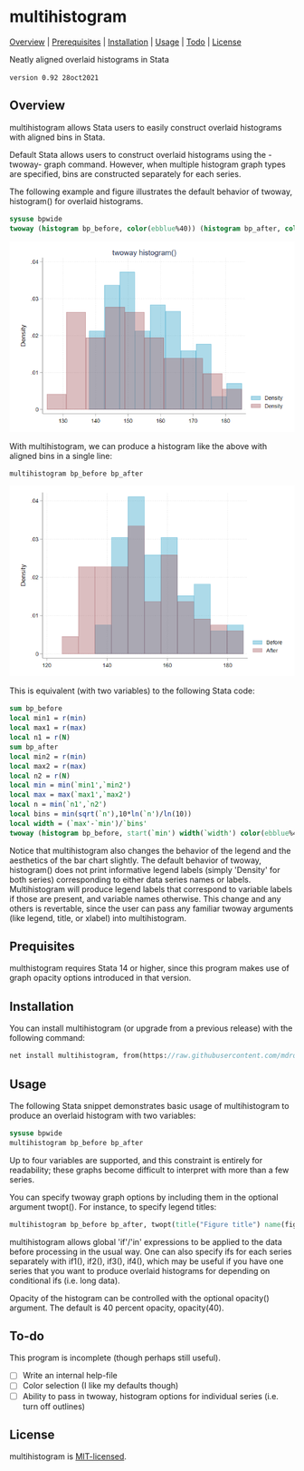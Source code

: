 
multihistogram
=================================

[Overview](#overview)
| [Prerequisites](#prerequisites)
| [Installation](#installation)
| [Usage](#usage)
| [Todo](#todo)
| [License](#license)

Neatly aligned overlaid histograms in Stata

`version 0.92 28oct2021`


Overview
---------------------------------

multihistogram allows Stata users to easily construct overlaid histograms with aligned bins in Stata.

Default Stata allows users to construct overlaid histograms using the -twoway- graph command. However, when multiple histogram graph types are specified, bins are constructed separately for each series.

The following example and figure illustrates the default behavior of twoway, histogram() for overlaid histograms.
```stata
sysuse bpwide
twoway (histogram bp_before, color(ebblue%40)) (histogram bp_after, color(maroon%40))
```
![Figure 1: twoway histogram](figs/fig1.png)

With multihistogram, we can produce a histogram like the above with aligned bins in a single line:
```stata
multihistogram bp_before bp_after
```
![Figure 2: multihistogram](figs/fig2.png)

This is equivalent (with two variables) to the following Stata code:
```stata
sum bp_before
local min1 = r(min)
local max1 = r(max)
local n1 = r(N)
sum bp_after
local min2 = r(min)
local max2 = r(max)
local n2 = r(N)
local min = min(`min1',`min2')
local max = max(`max1',`max2')
local n = min(`n1',`n2')
local bins = min(sqrt(`n'),10*ln(`n')/ln(10))
local width = (`max'-`min')/`bins'
twoway (histogram bp_before, start(`min') width(`width') color(ebblue%40)) (histogram bp_after, start(`min') width(`width') color(maroon%40)), legend(order(1 "Before" 2 "After"))
```

Notice that multihistogram also changes the behavior of the legend and the aesthetics of the bar chart slightly. The default behavior of twoway, histogram() does not print informative legend labels (simply 'Density' for both series) corresponding to either data series names or labels. Multihistogram will produce legend labels that correspond to variable labels if those are present, and variable names otherwise. This change and any others is revertable, since the user can pass any familiar twoway arguments (like legend, title, or xlabel) into multihistogram.


Prequisites
---------------------------------

multhistogram requires Stata 14 or higher, since this program makes use of graph opacity options introduced in that version.


Installation
---------------------------------

You can install multihistogram (or upgrade from a previous release) with the following command:
```stata
net install multihistogram, from(https://raw.githubusercontent.com/mdroste/stata-multihistogram/main/) replace
```


Usage
---------------------------------

The following Stata snippet demonstrates basic usage of multihistogram to produce an overlaid histogram with two variables:
```stata
sysuse bpwide
multihistogram bp_before bp_after
```

Up to four variables are supported, and this constraint is entirely for readability; these graphs become difficult to interpret with more than a few series.

You can specify twoway graph options by including them in the optional argument twopt(). For instance, to specify legend titles:
```stata
multihistogram bp_before bp_after, twopt(title("Figure title") name(fig_xx, replace) ylabel("x axis label") legend(order(1 "Legend label 1" 2 "Legend label 2")))
```

multihistogram allows global 'if'/'in' expressions to be applied to the data before processing in the usual way. One can also specify ifs for each series separately with if1(), if2(), if3(), if4(), which may be useful if you have one series that you want to produce overlaid histograms for depending on conditional ifs (i.e. long data).

Opacity of the histogram can be controlled with the optional opacity() argument. The default is 40 percent opacity, opacity(40).

To-do
---------------------------------

This program is incomplete (though perhaps still useful).

- [ ] Write an internal help-file
- [ ] Color selection (I like my defaults though)
- [ ] Ability to pass in twoway, histogram options for individual series (i.e. turn off outlines)

License
---------------------------------

multihistogram is [MIT-licensed](https://github.com/mdroste/stata-multihistogram/blob/main/LICENSE).
